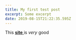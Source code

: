 ```yaml
---
title: My first test post
excerpt: Some excerpt
date: 2019-08-15T21:22:35.595Z
---
```

This [**site** ](https://wealthapp.io)is _very_ good
